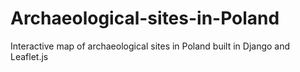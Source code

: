 # Archaeological-sites-in-Poland
Interactive map of archaeological sites in Poland built in Django and Leaflet.js
